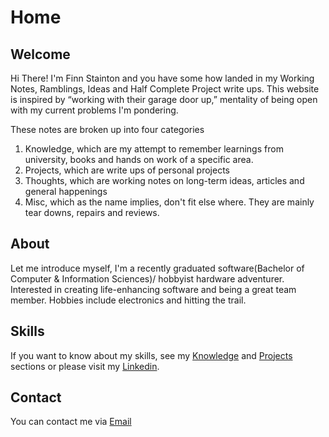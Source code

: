 # Home

## Welcome

Hi There! I'm Finn Stainton and you have some how landed in my Working Notes, Ramblings, Ideas and Half Complete Project write ups. This website is inspired by “working with their garage door up,” mentality of being open with my current problems I'm pondering.

These notes are broken up into four categories

1. Knowledge, which are my attempt to remember learnings from university, books and hands on work of a specific area.
2. Projects, which are write ups of personal projects
3. Thoughts, which are working notes on long-term ideas, articles and general happenings
4. Misc, which as the name implies, don't fit else where. They are mainly tear downs, repairs and reviews.

## About

Let me introduce myself, I'm a recently graduated software(Bachelor of Computer & Information Sciences)/ hobbyist hardware adventurer. Interested in creating life-enhancing software and being a great team member. Hobbies include electronics and hitting the trail.

## Skills

If you want to know about my skills, see my [Knowledge](https://finn-stainton.github.io/knowledge) and [Projects](https://finn-stainton.github.io/projects) sections or please visit my [Linkedin](https://www.linkedin.com/in/finn-stainton-202525214).

## Contact

You can contact me via [Email](mailto://finnstainton@gmail.com)